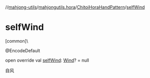 //[mahjong-utils](../../../index.md)/[mahjongutils.hora](../index.md)/[ChitoiHoraHandPattern](index.md)/[selfWind](self-wind.md)

# selfWind

[common]\

@EncodeDefault

open override val [selfWind](self-wind.md): [Wind](../../mahjongutils.models/-wind/index.md)? = null

自风
